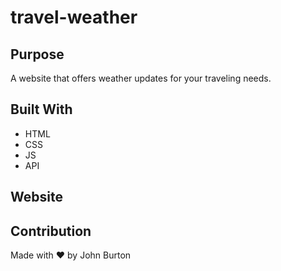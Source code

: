 # travel-weather

## Purpose
A website that offers weather updates for your traveling needs.

## Built With
* HTML
* CSS
* JS
* API


## Website

## Contribution
Made with ❤️ by John Burton
